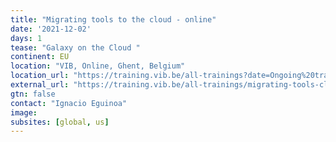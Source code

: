 ```yaml
---
title: "Migrating tools to the cloud - online"
date: '2021-12-02'
days: 1
tease: "Galaxy on the Cloud "
continent: EU
location: "VIB, Online, Ghent, Belgium"
location_url: "https://training.vib.be/all-trainings?date=Ongoing%20trainings"
external_url: "https://training.vib.be/all-trainings/migrating-tools-cloud-online"
gtn: false
contact: "Ignacio Eguinoa"
image: 
subsites: [global, us]
---
```


